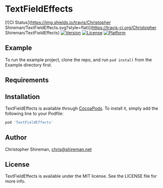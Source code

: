 # TextFieldEffects

[![CI Status](https://img.shields.io/travis/Christopher Shireman/TextFieldEffects.svg?style=flat)](https://travis-ci.org/Christopher Shireman/TextFieldEffects)
[![Version](https://img.shields.io/cocoapods/v/TextFieldEffects.svg?style=flat)](https://cocoapods.org/pods/TextFieldEffects)
[![License](https://img.shields.io/cocoapods/l/TextFieldEffects.svg?style=flat)](https://cocoapods.org/pods/TextFieldEffects)
[![Platform](https://img.shields.io/cocoapods/p/TextFieldEffects.svg?style=flat)](https://cocoapods.org/pods/TextFieldEffects)

## Example

To run the example project, clone the repo, and run `pod install` from the Example directory first.

## Requirements

## Installation

TextFieldEffects is available through [CocoaPods](https://cocoapods.org). To install
it, simply add the following line to your Podfile:

```ruby
pod 'TextFieldEffects'
```

## Author

Christopher Shireman, chris@shireman.net

## License

TextFieldEffects is available under the MIT license. See the LICENSE file for more info.
